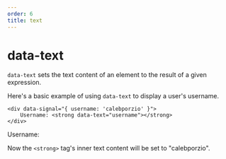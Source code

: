 ```yaml
---
order: 6
title: text
---
```


# data-text

`data-text` sets the text content of an element to the result of a given expression.

Here's a basic example of using `data-text` to display a user's username.

```alpine
<div data-signal="{ username: 'calebporzio' }">
    Username: <strong data-text="username"></strong>
</div>
```

<!-- START_VERBATIM -->
<div class="demo">
    <div data-signal="{ username: 'calebporzio' }">
        Username: <strong data-text="username"></strong>
    </div>
</div>
<!-- END_VERBATIM -->

Now the `<strong>` tag's inner text content will be set to "calebporzio".
